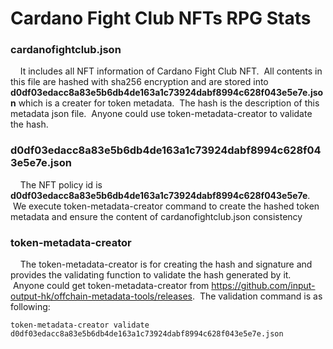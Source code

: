 # Cardano Fight Club NFTs RPG Stats
  ### cardanofightclub.json
      It includes all NFT information of Cardano Fight Club NFT.  All contents in this file are hashed with sha256 encryption and are stored into <b>d0df03edacc8a83e5b6db4de163a1c73924dabf8994c628f043e5e7e.json</b> which is a creater for token metadata.  The hash is the description of this metadata json file.  Anyone could use token-metadata-creator to validate the hash.
  ### d0df03edacc8a83e5b6db4de163a1c73924dabf8994c628f043e5e7e.json
      The NFT policy id is <b>d0df03edacc8a83e5b6db4de163a1c73924dabf8994c628f043e5e7e</b>.  We execute token-metadata-creator command to create the hashed token metadata and ensure the content of cardanofightclub.json consistency
  ### token-metadata-creator
      The token-metadata-creator is for creating the hash and signature and provides the validating function to validate the hash generated by it.  Anyone could get token-metadata-creator from https://github.com/input-output-hk/offchain-metadata-tools/releases.  The validation command is as following:
  ```
  token-metadata-creator validate d0df03edacc8a83e5b6db4de163a1c73924dabf8994c628f043e5e7e.json
  ```